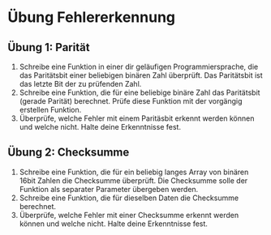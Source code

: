 # Übung Fehlererkennung

## Übung 1: Parität

1. Schreibe eine Funktion in einer dir geläufigen Programmiersprache, die das Paritätsbit einer beliebigen binären Zahl überprüft. Das Paritätsbit ist das letzte Bit der zu prüfenden Zahl.
2. Schreibe eine Funktion, die für eine beliebige binäre Zahl das Paritätsbit (gerade Parität) berechnet. Prüfe diese Funktion mit der vorgängig erstellen Funktion.
3. Überprüfe, welche Fehler mit einem Paritäsbit erkennt werden können und welche nicht. Halte deine Erkenntnisse fest.

## Übung 2: Checksumme

1. Schreibe eine Funktion, die für ein beliebig langes Array von binären 16bit Zahlen die Checksumme überprüft. Die Checksumme solle der Funktion als separater Parameter übergeben werden.
2. Schreibe eine Funktion, die für dieselben Daten die Checksumme berechnet.
3. Überprüfe, welche Fehler mit einer Checksumme erkennt werden können und welche nicht. Halte deine Erkenntnisse fest.